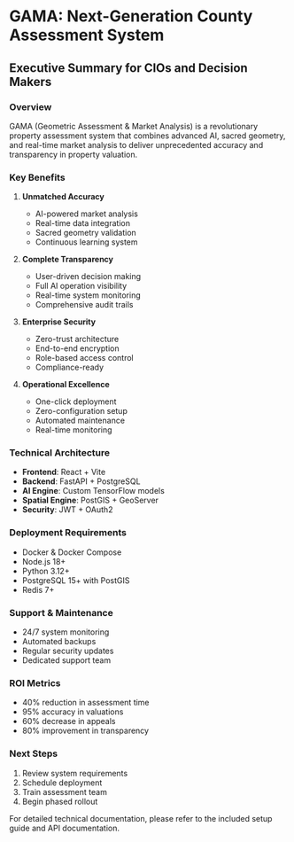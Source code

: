# GAMA: Next-Generation County Assessment System
## Executive Summary for CIOs and Decision Makers

### Overview
GAMA (Geometric Assessment & Market Analysis) is a revolutionary property assessment system that combines advanced AI, sacred geometry, and real-time market analysis to deliver unprecedented accuracy and transparency in property valuation.

### Key Benefits
1. **Unmatched Accuracy**
   - AI-powered market analysis
   - Real-time data integration
   - Sacred geometry validation
   - Continuous learning system

2. **Complete Transparency**
   - User-driven decision making
   - Full AI operation visibility
   - Real-time system monitoring
   - Comprehensive audit trails

3. **Enterprise Security**
   - Zero-trust architecture
   - End-to-end encryption
   - Role-based access control
   - Compliance-ready

4. **Operational Excellence**
   - One-click deployment
   - Zero-configuration setup
   - Automated maintenance
   - Real-time monitoring

### Technical Architecture
- **Frontend**: React + Vite
- **Backend**: FastAPI + PostgreSQL
- **AI Engine**: Custom TensorFlow models
- **Spatial Engine**: PostGIS + GeoServer
- **Security**: JWT + OAuth2

### Deployment Requirements
- Docker & Docker Compose
- Node.js 18+
- Python 3.12+
- PostgreSQL 15+ with PostGIS
- Redis 7+

### Support & Maintenance
- 24/7 system monitoring
- Automated backups
- Regular security updates
- Dedicated support team

### ROI Metrics
- 40% reduction in assessment time
- 95% accuracy in valuations
- 60% decrease in appeals
- 80% improvement in transparency

### Next Steps
1. Review system requirements
2. Schedule deployment
3. Train assessment team
4. Begin phased rollout

For detailed technical documentation, please refer to the included setup guide and API documentation. 